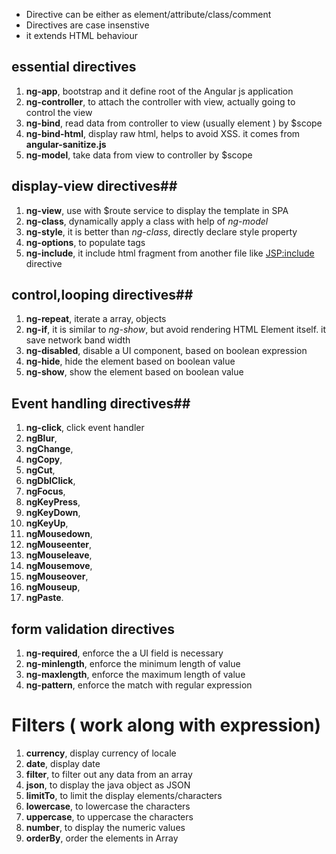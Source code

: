 
 + Directive can be either as element/attribute/class/comment 
 + Directives are case insenstive 
 + it extends HTML behaviour


## essential directives ##

1. **ng-app**, bootstrap and it define root of the Angular js application
1. **ng-controller**, to attach the controller with view, actually going to control the view
1. **ng-bind**, read data from controller to view (usually <span> element ) by $scope
1. **ng-bind-html**, display raw html, helps to avoid XSS. it comes from **angular-sanitize.js**
1. **ng-model**, take data from view to controller by $scope

## display-view directives##

1. **ng-view**, use with $route service to display the template in SPA
1. **ng-class**, dynamically apply a class with help of  *ng-model*
1. **ng-style**, it is better than *ng-class*, directly declare style property
1. **ng-options**, to populate <options> tags
1. **ng-include**, it include html fragment from another file like <JSP:include> directive


## control,looping directives##

1. **ng-repeat**, iterate  a array, objects
1. **ng-if**, it is similar to *ng-show*, but avoid rendering HTML Element itself. it save network band width
1. **ng-disabled**, disable a UI component, based on boolean expression
1. **ng-hide**, hide the element based on boolean value
1. **ng-show**, show the element based on boolean value

## Event handling directives##

1. **ng-click**,  click event handler
1. **ngBlur**, 
1. **ngChange**, 
1. **ngCopy**,
1. **ngCut**, 
1. **ngDblClick**,
1. **ngFocus**,
1. **ngKeyPress**, 
1. **ngKeyDown**,
1. **ngKeyUp**,
1. **ngMousedown**, 
1. **ngMouseenter**,
1. **ngMouseleave**,
1. **ngMousemove**,
1. **ngMouseover**, 
1. **ngMouseup**, 
1. **ngPaste**.

## form validation directives ##

1. **ng-required**, enforce the a UI field is necessary
1. **ng-minlength**, enforce the minimum length of value
1. **ng-maxlength**, enforce the maximum length of value
1. **ng-pattern**, enforce the match with regular expression

# Filters ( work along with expression)

1. **currency**,  display currency of locale
1. **date**, display date 
1. **filter**, to filter out any data from an array
1. **json**, to display the java object as JSON
1. **limitTo**, to limit the display elements/characters
1. **lowercase**, to lowercase the characters
1. **uppercase**, to uppercase the characters
1. **number**, to display the numeric values
1. **orderBy**, order the elements in Array





  